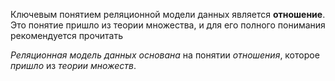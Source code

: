 
Ключевым понятием реляционной модели данных является **отношение**. Это понятие пришло из теории множества, и для его полного понимания рекомендуется прочитать


*Реляционная модель данных основана* на понятии *отношения*, которое *пришло* из *теории множеств*.
